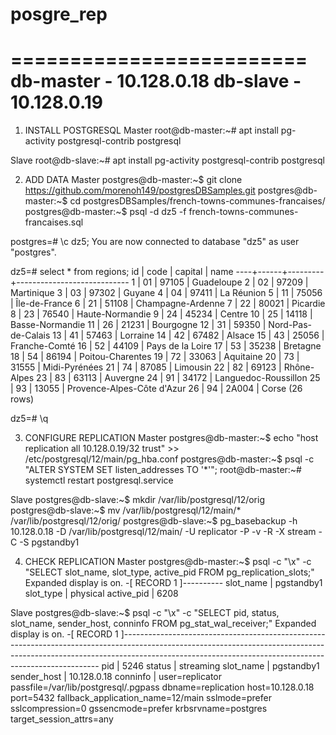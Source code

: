 # posgre_rep

=========================
db-master - 10.128.0.18
db-slave - 10.128.0.19
=========================

1. INSTALL POSTGRESQL
Master
root@db-master:~# apt install pg-activity postgresql-contrib postgresql

Slave
root@db-slave:~# apt install pg-activity postgresql-contrib postgresql

2. ADD DATA
Master
postgres@db-master:~$ git clone https://github.com/morenoh149/postgresDBSamples.git
postgres@db-master:~$ cd postgresDBSamples/french-towns-communes-francaises/
postgres@db-master:~$ psql -d dz5 -f french-towns-communes-francaises.sql

postgres=# \c dz5;
You are now connected to database "dz5" as user "postgres".

dz5=# select * from regions;
 id | code | capital |            name
----+------+---------+----------------------------
  1 | 01   | 97105   | Guadeloupe
  2 | 02   | 97209   | Martinique
  3 | 03   | 97302   | Guyane
  4 | 04   | 97411   | La Réunion
  5 | 11   | 75056   | Île-de-France
  6 | 21   | 51108   | Champagne-Ardenne
  7 | 22   | 80021   | Picardie
  8 | 23   | 76540   | Haute-Normandie
  9 | 24   | 45234   | Centre
 10 | 25   | 14118   | Basse-Normandie
 11 | 26   | 21231   | Bourgogne
 12 | 31   | 59350   | Nord-Pas-de-Calais
 13 | 41   | 57463   | Lorraine
 14 | 42   | 67482   | Alsace
 15 | 43   | 25056   | Franche-Comté
 16 | 52   | 44109   | Pays de la Loire
 17 | 53   | 35238   | Bretagne
 18 | 54   | 86194   | Poitou-Charentes
 19 | 72   | 33063   | Aquitaine
 20 | 73   | 31555   | Midi-Pyrénées
 21 | 74   | 87085   | Limousin
 22 | 82   | 69123   | Rhône-Alpes
 23 | 83   | 63113   | Auvergne
 24 | 91   | 34172   | Languedoc-Roussillon
 25 | 93   | 13055   | Provence-Alpes-Côte d'Azur
 26 | 94   | 2A004   | Corse
(26 rows)

dz5=# \q

3. CONFIGURE REPLICATION
Master
postgres@db-master:~$ echo "host	replication	all		10.128.0.19/32		trust" >> /etc/postgresql/12/main/pg_hba.conf
postgres@db-master:~$ psql -c "ALTER SYSTEM SET listen_addresses TO '*'";
root@db-master:~# systemctl restart postgresql.service

Slave
postgres@db-slave:~$ mkdir /var/lib/postgresql/12/orig
postgres@db-slave:~$ mv /var/lib/postgresql/12/main/* /var/lib/postgresql/12/orig/
postgres@db-slave:~$ pg_basebackup -h 10.128.0.18 -D /var/lib/postgresql/12/main/ -U replicator -P -v  -R -X stream -C -S pgstandby1

4. CHECK REPLICATION
Master
postgres@db-master:~$ psql -c "\x" -c "SELECT slot_name, slot_type, active_pid FROM pg_replication_slots;"
Expanded display is on.
-[ RECORD 1 ]----------
slot_name  | pgstandby1
slot_type  | physical
active_pid | 6208

Slave
postgres@db-slave:~$ psql -c "\x" -c "SELECT pid, status, slot_name, sender_host, conninfo FROM pg_stat_wal_receiver;"
Expanded display is on.
-[ RECORD 1 ]------------------------------------------------------------------------------------------------------------------------------------------------------------------------------------------------------------------------------------
pid         | 5246
status      | streaming
slot_name   | pgstandby1
sender_host | 10.128.0.18
conninfo    | user=replicator passfile=/var/lib/postgresql/.pgpass dbname=replication host=10.128.0.18 port=5432 fallback_application_name=12/main sslmode=prefer sslcompression=0 gssencmode=prefer krbsrvname=postgres target_session_attrs=any

